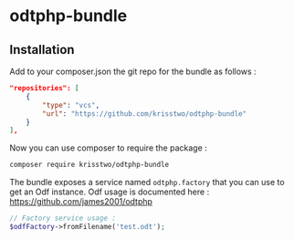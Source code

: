 # odtphp-bundle

## Installation
Add to your composer.json the git repo for the bundle as follows :
```json
"repositories": [
    {
        "type": "vcs",
        "url": "https://github.com/krisstwo/odtphp-bundle"
    }
],
```

Now you can use composer to require the package :
```bash
composer require krisstwo/odtphp-bundle
```

The bundle exposes a service named `odtphp.factory` that you can use to get an Odf instance. Odf usage is documented here : https://github.com/james2001/odtphp
```php
// Factory service usage :
$odfFactory->fromFilename('test.odt');
```
